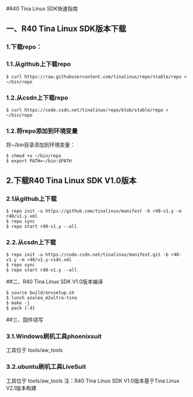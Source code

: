 #R40 Tina Linux SDK快速指南
## 一、R40 Tina Linux SDK版本下载
### 1.下载repo：
### 1.1.从github上下载repo
```
$ curl https://raw.githubusercontent.com/tinalinux/repo/stable/repo > ~/bin/repo
```
### 1.2.从csdn上下载repo
```
$ curl https://code.csdn.net/tinalinux/repo/blob/stable/repo > ~/bin/repo
```
### 1.2.将repo添加到环境变量
将~/bin目录添加到环境变量：
```
$ chmod +x ~/bin/repo
$ export PATH=~/bin:$PATH
```
## 2.下载R40 Tina Linux SDK V1.0版本
### 2.1从github上下载
```
$ repo init -u https://github.com/tinalinux/manifest -b r40-v1.y -m r40/v1.y.xml
$ repo sync
$ repo start r40-v1.y --all
```
### 2.2.从csdn上下载
```
$ repo init -u https://code.csdn.net/tinalinux/manifest.git -b r40-v1.y -m r40/v1.y-csdn.xml
$ repo sync
$ repo start r40-v1.y --all
```
##二、R40 Tina Linux SDK V1.0版本编译
```
$ source build/envsetup.sh
$ lunch azalea_m2ultra-tina
$ make -j
$ pack [-d]
```
##三、固件烧写
### 3.1.Windows刷机工具phoenixsuit
工具位于 tools/aw_tools

### 3.2.ubuntu刷机工具LiveSuit
工具位于 tools/aw_tools
注：R40 Tina Linux SDK V1.0版本基于Tina Linux V2.1版本构建
